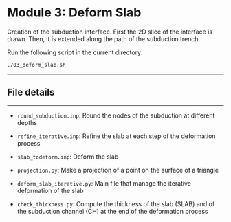# Module 3: Deform Slab

Creation of the subduction interface. First the 2D slice of the interface is drawn. Then, it is extended along the path of the subduction trench.


Run the following script in the current directory:


```
./03_deform_slab.sh
```

---

## File details
---

- `round_subduction.inp`: Round the nodes of the subduction at different depths

- `refine_iterative.inp`: Refine the slab at each step of the deformation process

- `slab_todeform.inp`: Deform the slab

- `projection.py`: Make a projection of a point on the surface of a triangle

- `deform_slab_iterative.py`: Main file that manage the iterative deformation of the slab

- `check_thickness.py`: Compute the thickness of the slab (SLAB) and of the subduction channel (CH) at the end of the deformation process
